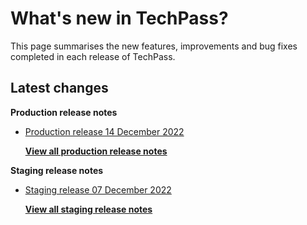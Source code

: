 # What's new in TechPass?

This page summarises the new features, improvements and bug fixes completed in each release of TechPass.

## Latest changes

**Production release notes**
- [Production release 14 December 2022](whats-new/production-release-notes?id=production-release-14-december-2022)


  [**View all production release notes**](/whats-new/production-release-notes)

**Staging release notes**
- [Staging release 07 December 2022](whats-new/staging-release-notes?id=staging-release-07-december-2022)


  [**View all staging release notes**](/whats-new/staging-release-notes)
